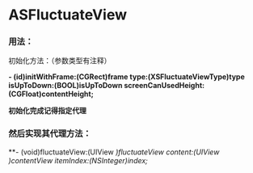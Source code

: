 # ASFluctuateView
### 用法：
初始化方法：（参数类型有注释）

**- (id)initWithFrame:(CGRect)frame type:(XSFluctuateViewType)type isUpToDown:(BOOL)isUpToDown screenCanUsedHeight:(CGFloat)contentHeight;**

__初始化完成记得指定代理__

### 然后实现其代理方法：

**- (void)fluctuateView:(UIView *)fluctuateView content:(UIView *)contentView itemIndex:(NSInteger)index;**
